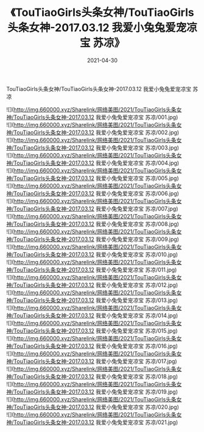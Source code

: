 ﻿---
layout: post
title:  《TouTiaoGirls头条女神/TouTiaoGirls头条女神-2017.03.12 我爱小兔兔爱宠凉宝 苏凉》
date:   2021-04-30
img: http://img.660000.xyz/Sharelink/网络美图/2021/TouTiaoGirls头条女神/TouTiaoGirls头条女神-2017.03.12 我爱小兔兔爱宠凉宝 苏凉/000.jpg
categories: [美女, 清纯, 唯美]
---

TouTiaoGirls头条女神/TouTiaoGirls头条女神-2017.03.12 我爱小兔兔爱宠凉宝 苏凉

 ![](http://img.660000.xyz/Sharelink/网络美图/2021/TouTiaoGirls头条女神/TouTiaoGirls头条女神-2017.03.12 我爱小兔兔爱宠凉宝 苏凉/001.jpg) <br>![](http://img.660000.xyz/Sharelink/网络美图/2021/TouTiaoGirls头条女神/TouTiaoGirls头条女神-2017.03.12 我爱小兔兔爱宠凉宝 苏凉/002.jpg) <br>![](http://img.660000.xyz/Sharelink/网络美图/2021/TouTiaoGirls头条女神/TouTiaoGirls头条女神-2017.03.12 我爱小兔兔爱宠凉宝 苏凉/003.jpg) <br>![](http://img.660000.xyz/Sharelink/网络美图/2021/TouTiaoGirls头条女神/TouTiaoGirls头条女神-2017.03.12 我爱小兔兔爱宠凉宝 苏凉/004.jpg) <br>![](http://img.660000.xyz/Sharelink/网络美图/2021/TouTiaoGirls头条女神/TouTiaoGirls头条女神-2017.03.12 我爱小兔兔爱宠凉宝 苏凉/005.jpg) <br>![](http://img.660000.xyz/Sharelink/网络美图/2021/TouTiaoGirls头条女神/TouTiaoGirls头条女神-2017.03.12 我爱小兔兔爱宠凉宝 苏凉/006.jpg) <br>![](http://img.660000.xyz/Sharelink/网络美图/2021/TouTiaoGirls头条女神/TouTiaoGirls头条女神-2017.03.12 我爱小兔兔爱宠凉宝 苏凉/007.jpg) <br>![](http://img.660000.xyz/Sharelink/网络美图/2021/TouTiaoGirls头条女神/TouTiaoGirls头条女神-2017.03.12 我爱小兔兔爱宠凉宝 苏凉/008.jpg) <br>![](http://img.660000.xyz/Sharelink/网络美图/2021/TouTiaoGirls头条女神/TouTiaoGirls头条女神-2017.03.12 我爱小兔兔爱宠凉宝 苏凉/009.jpg) <br>![](http://img.660000.xyz/Sharelink/网络美图/2021/TouTiaoGirls头条女神/TouTiaoGirls头条女神-2017.03.12 我爱小兔兔爱宠凉宝 苏凉/010.jpg) <br>![](http://img.660000.xyz/Sharelink/网络美图/2021/TouTiaoGirls头条女神/TouTiaoGirls头条女神-2017.03.12 我爱小兔兔爱宠凉宝 苏凉/011.jpg) <br>![](http://img.660000.xyz/Sharelink/网络美图/2021/TouTiaoGirls头条女神/TouTiaoGirls头条女神-2017.03.12 我爱小兔兔爱宠凉宝 苏凉/012.jpg) <br>![](http://img.660000.xyz/Sharelink/网络美图/2021/TouTiaoGirls头条女神/TouTiaoGirls头条女神-2017.03.12 我爱小兔兔爱宠凉宝 苏凉/013.jpg) <br>![](http://img.660000.xyz/Sharelink/网络美图/2021/TouTiaoGirls头条女神/TouTiaoGirls头条女神-2017.03.12 我爱小兔兔爱宠凉宝 苏凉/014.jpg) <br>![](http://img.660000.xyz/Sharelink/网络美图/2021/TouTiaoGirls头条女神/TouTiaoGirls头条女神-2017.03.12 我爱小兔兔爱宠凉宝 苏凉/015.jpg) <br>![](http://img.660000.xyz/Sharelink/网络美图/2021/TouTiaoGirls头条女神/TouTiaoGirls头条女神-2017.03.12 我爱小兔兔爱宠凉宝 苏凉/016.jpg) <br>![](http://img.660000.xyz/Sharelink/网络美图/2021/TouTiaoGirls头条女神/TouTiaoGirls头条女神-2017.03.12 我爱小兔兔爱宠凉宝 苏凉/017.jpg) <br>![](http://img.660000.xyz/Sharelink/网络美图/2021/TouTiaoGirls头条女神/TouTiaoGirls头条女神-2017.03.12 我爱小兔兔爱宠凉宝 苏凉/018.jpg) <br>![](http://img.660000.xyz/Sharelink/网络美图/2021/TouTiaoGirls头条女神/TouTiaoGirls头条女神-2017.03.12 我爱小兔兔爱宠凉宝 苏凉/019.jpg) <br>![](http://img.660000.xyz/Sharelink/网络美图/2021/TouTiaoGirls头条女神/TouTiaoGirls头条女神-2017.03.12 我爱小兔兔爱宠凉宝 苏凉/020.jpg) <br>![](http://img.660000.xyz/Sharelink/网络美图/2021/TouTiaoGirls头条女神/TouTiaoGirls头条女神-2017.03.12 我爱小兔兔爱宠凉宝 苏凉/021.jpg) <br>